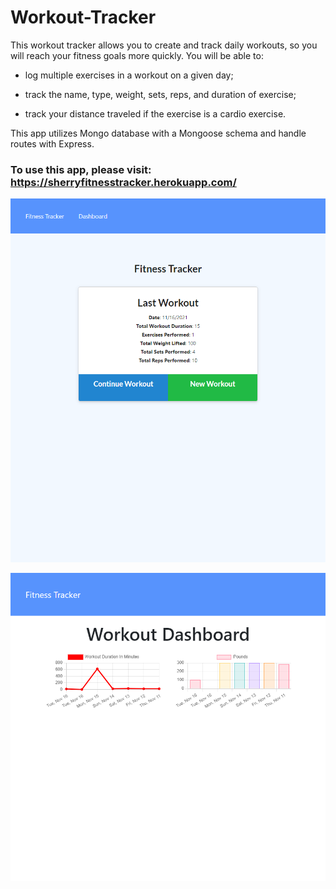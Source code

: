 # Workout-Tracker

This workout tracker allows you to create and track daily workouts, so you will reach your fitness goals more quickly. You will be able to:

* log multiple exercises in a workout on a given day;

* track the name, type, weight, sets, reps, and duration of exercise;

* track your distance traveled if the exercise is a cardio exercise.

This app utilizes Mongo database with a Mongoose schema and handle routes with Express.

### To use this app, please visit: https://sherryfitnesstracker.herokuapp.com/


![workout-tracker](./assets/fitness-tracker2.png)

![workout-tracker](./assets/fitness-tracker1.png)